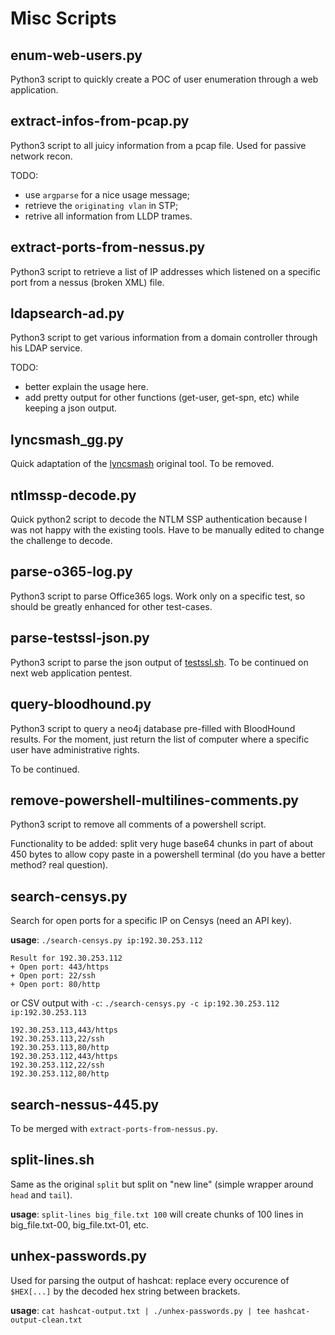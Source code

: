 # Misc Scripts

## enum-web-users.py

Python3 script to quickly create a POC of user enumeration through a web application.


## extract-infos-from-pcap.py

Python3 script to all juicy information from a pcap file. Used for passive network recon.

TODO:
* use `argparse` for a nice usage message;
* retrieve the `originating vlan` in STP;
* retrive all information from LLDP trames.


## extract-ports-from-nessus.py

Python3 script to retrieve a list of IP addresses which listened on a specific port from a nessus (broken XML) file.


## ldapsearch-ad.py

Python3 script to get various information from a domain controller through his LDAP service.

TODO:
* better explain the usage here.
* add pretty output for other functions (get-user, get-spn, etc) while keeping a json output.


## lyncsmash_gg.py

Quick adaptation of the [lyncsmash](https://github.com/nyxgeek/lyncsmash) original tool. To be removed.


## ntlmssp-decode.py

Quick python2 script to decode the NTLM SSP authentication because I was not happy with the existing tools.
Have to be manually edited to change the challenge to decode.


## parse-o365-log.py

Python3 script to parse Office365 logs.
Work only on a specific test, so should be greatly enhanced for other test-cases.


## parse-testssl-json.py

Python3 script to parse the json output of [testssl.sh](https://testssl.sh/).
To be continued on next web application pentest.


## query-bloodhound.py

Python3 script to query a neo4j database pre-filled with BloodHound results.
For the moment, just return the list of computer where a specific user have administrative rights.

To be continued.


## remove-powershell-multilines-comments.py

Python3 script to remove all comments of a powershell script.

Functionality to be added: split very huge base64 chunks in part of about 450 bytes to allow copy paste in a powershell terminal (do you have a better method? real question).


## search-censys.py

Search for open ports for a specific IP on Censys (need an API key).

**usage**: `./search-censys.py ip:192.30.253.112`
```
Result for 192.30.253.112
+ Open port: 443/https
+ Open port: 22/ssh
+ Open port: 80/http
```

or CSV output with `-c`: `./search-censys.py -c ip:192.30.253.112 ip:192.30.253.113`
```
192.30.253.113,443/https
192.30.253.113,22/ssh
192.30.253.113,80/http
192.30.253.112,443/https
192.30.253.112,22/ssh
192.30.253.112,80/http
```


## search-nessus-445.py

To be merged with `extract-ports-from-nessus.py`.


## split-lines.sh

Same as the original `split` but split on "new line" (simple wrapper around `head` and `tail`).

**usage**: `split-lines big_file.txt 100`
    will create chunks of 100 lines in big_file.txt-00, big_file.txt-01, etc.


## unhex-passwords.py

Used for parsing the output of hashcat: replace every occurence of `$HEX[...]` by the decoded hex string between brackets.

**usage**: `cat hashcat-output.txt | ./unhex-passwords.py | tee hashcat-output-clean.txt`
